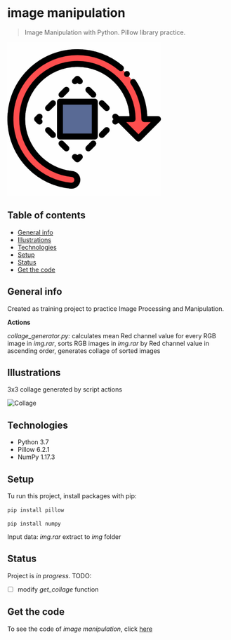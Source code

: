 # image manipulation
> Image Manipulation with Python. Pillow library practice.

![image](/images/image.gif)

## Table of contents
* [General info](#general-info)
* [Illustrations](#illustrations)
* [Technologies](#technologies)
* [Setup](#setup)
* [Status](#status)
* [Get the code](#get-the-code)

## General info
Created as training project to practice Image Processing and Manipulation. 

**Actions**

*collage_generator.py:* calculates mean Red channel value for every RGB image in *img.rar*, sorts RGB images in *img.rar* by Red channel value in ascending order, generates collage of sorted images 

## Illustrations
3x3 collage generated by script actions

![Collage](/images_collage.png)

## Technologies
* Python 3.7
* Pillow 6.2.1
* NumPy 1.17.3


## Setup
Tu run this project, install packages with pip: 

`pip install pillow`

`pip install numpy`

Input data: *img.rar* extract to *img* folder

## Status
Project is _in progress_. TODO: 
- [ ] modify *get_collage* function

## Get the code
To see the code of _image manipulation_, click [here](https://github.com/Malwoiniak/image-manipulation)
